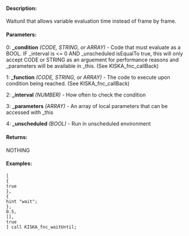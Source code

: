 #### Description:
Waitunil that allows variable evaluation time instead of frame by frame.

#### Parameters:
0: **_condition** *(CODE, STRING, or ARRAY)* - Code that must evaluate as a BOOL.IF _interval is <= 0 AND _unscheduled isEqualTo true, this will only accept CODEor STRING as an arguement for performance reasons and _parameters will be available in _this.(See KISKA_fnc_callBack)

1: **_function** *(CODE, STRING, or ARRAY)* - The code to execute upon condition being reached.(See KISKA_fnc_callBack)

2: **_interval** *(NUMBER)* - How often to check the condition

3: **_parameters** *(ARRAY)* - An array of local parameters that can be accessed with _this

4: **_unscheduled** *(BOOL)* - Run in unscheduled environment

#### Returns:
NOTHING

#### Examples:
```sqf
[
{
true
},
{
hint "wait";
},
0.5,
[],
true
] call KISKA_fnc_waitUntil;
```

